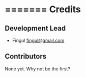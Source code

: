 =======
Credits
=======

Development Lead
----------------

* Fingul <fingul@gmail.com>

Contributors
------------

None yet. Why not be the first?
